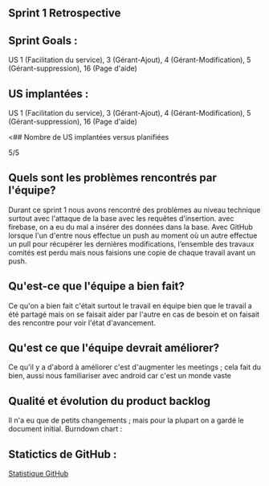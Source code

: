 
## Sprint 1 Retrospective

## Sprint Goals : 

US 1 (Facilitation du service), 3 (Gérant-Ajout), 4 (Gérant-Modification), 5 (Gérant-suppression), 16 (Page d'aide)

## US implantées :

US 1 (Facilitation du service), 3 (Gérant-Ajout), 4 (Gérant-Modification), 5 (Gérant-suppression), 16 (Page d'aide)

<## Nombre de US implantées versus planifiées 

5/5

## Quels sont les problèmes rencontrés par l'équipe?

Durant ce sprint 1 nous avons rencontré des problèmes au niveau technique surtout avec l'attaque de la base avec les requêtes d'insertion.
avec firebase, on a eu du mal a insérer des données dans la base. Avec GitHub lorsque l'un d'entre nous effectue un push au moment où un
autre effectue un pull pour récupérer les dernières modifications, l’ensemble des travaux comités est perdu mais nous faisions une copie
de chaque travail avant un push. 

## Qu'est-ce que l'équipe a bien fait?

Ce qu'on a bien fait c'était surtout le travail en équipe bien que le travail a été partagé mais on se faisait aider par l'autre en cas de besoin
et on faisait des rencontre pour voir l'état d'avancement. 

## Qu'est ce que l'équipe devrait améliorer?

Ce qu'il y a d'abord à améliorer c'est d'augmenter les meetings ; cela fait du bien, aussi nous familiariser avec android car c'est un monde vaste

## Qualité et évolution du product backlog

Il n'a eu que de petits changements ; mais pour la plupart on a gardé le document initial.
Burndown chart : 

## Statictics de GitHub :
<a href="https://github.com/Penda2M/Team-5/pulse"> Statistique GitHub</a>
